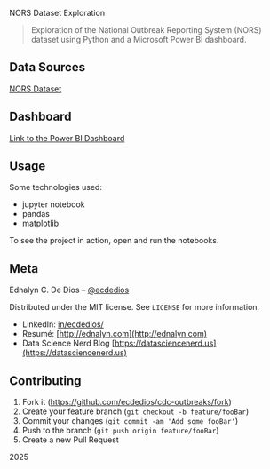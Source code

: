 NORS Dataset Exploration

> Exploration of the National Outbreak Reporting System (NORS) dataset using Python and a Microsoft Power BI dashboard.

## Data Sources

[NORS Dataset](https://data.cdc.gov/Foodborne-Waterborne-and-Related-Diseases/NORS/5xkq-dg7x/about_data)

## Dashboard

[Link to the Power BI Dashboard](https://app.powerbi.com/view?r=eyJrIjoiNDBkMmE4NDctODczOC00ZDBiLTgxMjEtYTZiMzRmYjI1NDZlIiwidCI6IjAwZmI2OGUxLWQ5ZTktNGZiOC04MzdjLTNhMzcxMmYyZGNlYiJ9&pageName=bb4ba3583d7580451c61)

## Usage

Some technologies used:

- jupyter notebook
- pandas
- matplotlib

To see the project in action, open and run the notebooks.

## Meta

Ednalyn C. De Dios – [@ecdedios](https://github.com/ecdedios)

Distributed under the MIT license. See `LICENSE` for more information.

- LinkedIn: [in/ecdedios/](https://www.linkedin.com/in/ecdedios/)
- Resumé: [http://ednalyn.com](http://ednalyn.com)
- Data Science Nerd Blog [https://datasciencenerd.us](https://datasciencenerd.us)

## Contributing

1. Fork it (<https://github.com/ecdedios/cdc-outbreaks/fork>)
2. Create your feature branch (`git checkout -b feature/fooBar`)
3. Commit your changes (`git commit -am 'Add some fooBar'`)
4. Push to the branch (`git push origin feature/fooBar`)
5. Create a new Pull Request

2025
